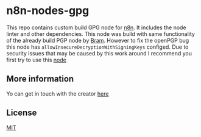 
# n8n-nodes-gpg

This repo contains custom build GPG node for [n8n](n8n.io). It includes the node linter and other dependencies. This node was build with same functionality of the already build PGP node by [Bram](https://www.npmjs.com/package/n8n-nodes-pgp). However to fix the openPGP bug this node has ```allowInsecureDecryptionWithSigningKeys``` configed. Due to security issues that may be caused by this work around I recommend you first try to use this [node](https://www.npmjs.com/package/n8n-nodes-pgp)


## More information

Yo can get in touch with the creator [here](https://www.linkedin.com/in/tadiwanashedavidpfachi/)
## License

[MIT](https://github.com/n8n-io/n8n-nodes-starter/blob/master/LICENSE.md)
